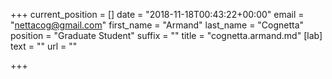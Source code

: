 +++
current_position = []
date = "2018-11-18T00:43:22+00:00"
email = "nettacog@gmail.com"
first_name = "Armand"
last_name = "Cognetta"
position = "Graduate Student"
suffix = ""
title = "cognetta.armand.md"
[lab]
text = ""
url = ""

+++
